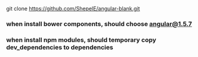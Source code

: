 git clone https://github.com/ShepelE/angular-blank.git
### when install bower components, should choose angular@1.5.7
### when install npm modules, should temporary copy dev_dependencies to dependencies